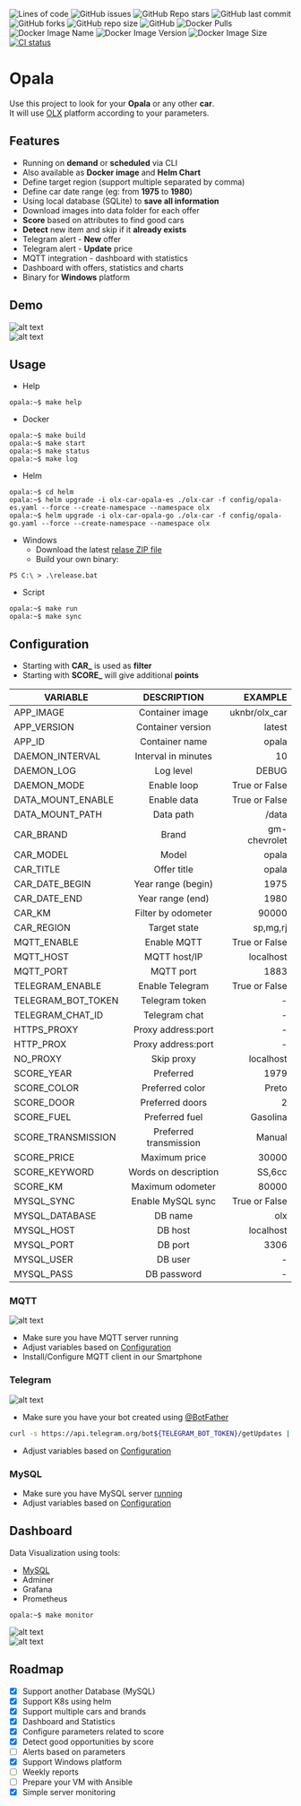 ![Lines of code](https://img.shields.io/tokei/lines/github/uknbr/opala)
![GitHub issues](https://img.shields.io/github/issues-raw/uknbr/opala)
![GitHub Repo stars](https://img.shields.io/github/stars/uknbr/opala)
![GitHub last commit](https://img.shields.io/github/last-commit/uknbr/opala)
![GitHub forks](https://img.shields.io/github/forks/uknbr/opala)
![GitHub repo size](https://img.shields.io/github/repo-size/uknbr/opala)
![GitHub](https://img.shields.io/github/license/uknbr/opala)
![Docker Pulls](https://img.shields.io/docker/pulls/uknbr/olx-car)
![Docker Image Name](https://img.shields.io/badge/image%20name-uknbr%2Folx--car-blue)
![Docker Image Version](https://img.shields.io/docker/v/uknbr/olx-car?sort=date)
![Docker Image Size](https://img.shields.io/docker/image-size/uknbr/olx-car?sort=date)
[![CI status](https://github.com/uknbr/opala/actions/workflows/build-latest.yml/badge.svg?branch=master)](https://github.com/uknbr/opala/actions/workflows/build-latest.yml)

# Opala
Use this project to look for your **Opala** or any other **car**.\
It will use [OLX](https://www.olx.com.br) platform according to your parameters.

## Features
- Running on __demand__ or __scheduled__ via CLI
- Also available as __Docker image__ and __Helm Chart__
- Define target region (support multiple separated by comma)
- Define car date range (eg: from __1975__ to __1980__)
- Using local database (SQLite) to __save all information__
- Download images into data folder for each offer
- **Score** based on attributes to find good cars
- **Detect** new item and skip if it __already exists__
- Telegram alert - **New** offer
- Telegram alert - **Update** price
- MQTT integration - dashboard with statistics
- Dashboard with offers, statistics and charts
- Binary for **Windows** platform

## Demo
![alt text](demo/loading.png "Loading data")\
![alt text](demo/result.png "Execution")

## Usage
- Help

```console
opala:~$ make help
```

- Docker

```console
opala:~$ make build
opala:~$ make start
opala:~$ make status
opala:~$ make log
```

- Helm

```console
opala:~$ cd helm
opala:~$ helm upgrade -i olx-car-opala-es ./olx-car -f config/opala-es.yaml --force --create-namespace --namespace olx
opala:~$ helm upgrade -i olx-car-opala-go ./olx-car -f config/opala-go.yaml --force --create-namespace --namespace olx
```

- Windows
  - Download the latest [relase ZIP file](https://github.com/uknbr/opala/releases/download/v0.5.6/olx.zip)
  - Build your own binary:

```console
PS C:\ > .\release.bat
```

- Script

```console
opala:~$ make run
opala:~$ make sync
```

## Configuration
- Starting with **CAR_** is used as **filter**
- Starting with **SCORE_** will give additional **points**

| VARIABLE           | DESCRIPTION            | EXAMPLE       |
| ------------------ |:----------------------:| -------------:|
| APP_IMAGE          | Container image        | uknbr/olx_car |
| APP_VERSION        | Container version      | latest        |
| APP_ID             | Container name         | opala         |
| DAEMON_INTERVAL    | Interval in minutes    | 10            |
| DAEMON_LOG         | Log level              | DEBUG         |
| DAEMON_MODE        | Enable loop            | True or False |
| DATA_MOUNT_ENABLE  | Enable data            | True or False |
| DATA_MOUNT_PATH    | Data path              | /data         |
| CAR_BRAND          | Brand                  | gm-chevrolet  |
| CAR_MODEL          | Model                  | opala         |
| CAR_TITLE          | Offer title            | opala         |
| CAR_DATE_BEGIN     | Year range (begin)     | 1975          |
| CAR_DATE_END       | Year range (end)       | 1980          |
| CAR_KM             | Filter by odometer     | 90000         |
| CAR_REGION         | Target state           | sp,mg,rj      |
| MQTT_ENABLE        | Enable MQTT            | True or False |
| MQTT_HOST          | MQTT host/IP           | localhost     |
| MQTT_PORT          | MQTT port              | 1883          |
| TELEGRAM_ENABLE    | Enable Telegram        | True or False |
| TELEGRAM_BOT_TOKEN | Telegram token         | -             |
| TELEGRAM_CHAT_ID   | Telegram chat          | -             |
| HTTPS_PROXY        | Proxy address:port     | -             |
| HTTP_PROX          | Proxy address:port     | -             |
| NO_PROXY           | Skip proxy             | localhost     |
| SCORE_YEAR         | Preferred              | 1979          |
| SCORE_COLOR        | Preferred color        | Preto         |
| SCORE_DOOR         | Preferred doors        | 2             |
| SCORE_FUEL         | Preferred fuel         | Gasolina      |
| SCORE_TRANSMISSION | Preferred transmission | Manual        |
| SCORE_PRICE        | Maximum price          | 30000         |
| SCORE_KEYWORD      | Words on description   | SS,6cc        |
| SCORE_KM           | Maximum odometer       | 80000         |
| MYSQL_SYNC         | Enable MySQL sync      | True or False |
| MYSQL_DATABASE     | DB name                | olx           |
| MYSQL_HOST         | DB host                | localhost     |
| MYSQL_PORT         | DB port                | 3306          |
| MYSQL_USER         | DB user                | -             |
| MYSQL_PASS         | DB password            | -             |

### MQTT
![alt text](demo/mqtt.jpeg "MQTT dashboard")
- Make sure you have MQTT server running
- Adjust variables based on [Configuration](#Configuration)
- Install/Configure MQTT client in our Smartphone

### Telegram
![alt text](demo/telegram.jpeg "Telegram notification")
- Make sure you have your bot created using [@BotFather](https://telegram.me/BotFather)

```bash
curl -s https://api.telegram.org/bot${TELEGRAM_BOT_TOKEN}/getUpdates | jq .result[].message.chat.id
```

- Adjust variables based on [Configuration](#Configuration)

### MySQL
- Make sure you have MySQL server [running](#Dashboard)
- Adjust variables based on [Configuration](#Configuration)

## Dashboard

Data Visualization using tools:
- [MySQL](#MySQL)
- Adminer
- Grafana
- Prometheus

```console
opala:~$ make monitor
```

![alt text](demo/dashboard_offer.jpeg "Offers")\
![alt text](demo/dashboard_stat.jpeg "Statistics")

## Roadmap
- [x] Support another Database (MySQL)
- [x] Support K8s using helm
- [x] Support multiple cars and brands
- [x] Dashboard and Statistics
- [x] Configure parameters related to score
- [x] Detect good opportunities by score
- [ ] Alerts based on parameters
- [x] Support Windows platform
- [ ] Weekly reports
- [ ] Prepare your VM with Ansible
- [x] Simple server monitoring
